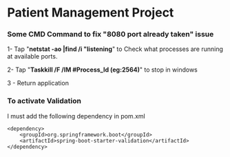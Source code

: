# Patient Management Project

### Some CMD Command to fix "8080 port already taken" issue

1- Tap "**netstat -ao |find /i "listening**" to Check what processes are running at available ports.

2- Tap "**Taskkill /F /IM #Process_Id (eg:2564)**" to stop in windows

3 - Return application

### To activate Validation
I must add the following dependency in pom.xml
```
<dependency>
    <groupId>org.springframework.boot</groupId>
    <artifactId>spring-boot-starter-validation</artifactId>
</dependency>
```

